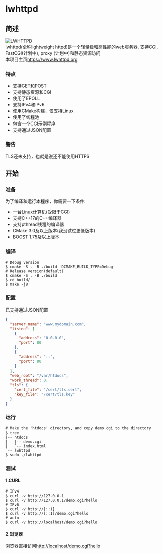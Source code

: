 # lwhttpd
## 简述
<img src="https://www.lwhttpd.org/assets/lwhttpd.png" alt="LWHTTPD">\
lwhttpd(全称lightweight httpd)是一个轻量级和高性能的web服务器. 支持CGI, FastCGI(计划中), proxy (计划中)和静态资源访问\
本项目主页<https://www.lwhttpd.org>
### 特点
- 支持GET和POST
- 支持静态资源和CGI
- 使用了EPOLL
- 支持IPv4和IPv6
- 使用CMake构建，仅支持Linux
- 使用了线程池
- 包含一个CGI示例程序
- 支持通过JSON配置
### 警告
TLS还未支持，也就是说还不能使用HTTPS
## 开始
### 准备
为了编译和运行本程序，你需要一下条件:  
- 一台Linux计算机(受限于CGI)
- 支持C++17的C++编译器
- 支持pthread线程的编译器
- CMake 3.0及以上版本(我没试过更低版本)
- BOOST 1.75及以上版本
### 编译
```shell script
# Debug version
$ cmake -S . -B ./build -DCMAKE_BUILD_TYPE=Debug
# Release version(default)
$ cmake -S . -B ./build
$ cd build/
$ make -j8
```
### 配置
已支持通过JSON配置
```json
{
  "server_name": "www.mydomain.com",
  "listen": [
	{
	  "address": "0.0.0.0",
	  "port": 80
	},
	{
	  "address": "::",
	  "port": 80
	}
  ],
  "web_root": "/var/htdocs",
  "work_thread": 0,
  "tls": {
	"cert_file": "/cert/tls.cert",
	"key_file": "/cert/tls.key"
  }
}
```
### 运行
```shell script
# Make the 'htdocs' directory, and copy demo.cgi to the directory
$ tree
|-- htdocs
|   |-- demo.cgi
|   `-- index.html
`-- lwhttpd
$ sudo ./lwhttpd
```
### 测试
#### 1.CURL
```shell script
# IPv4
$ curl -v http://127.0.0.1
$ curl -v http://127.0.0.1/demo.cgi?hello
# IPv6
$ curl -v http://[::1]
$ curl -v http://[::1]/demo.cgi?hello
# auto
$ curl -v http://localhost/demo.cgi?hello
```
#### 2.浏览器
浏览器直接访问<http://localhost/demo.cgi?hello>
